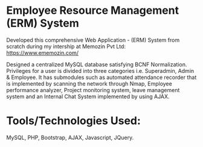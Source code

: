 # Employee Resource Management (ERM) System

Developed this comprehensive Web Application - (ERM) System from scratch during my intership at Memozin Pvt Ltd: https://www.ememozin.com/

Designed a centralized MySQL database satisfying BCNF Normalization.  Privileges for a user is divided into three categories i.e. Superadmin, Admin & Employee.  It has submodules such as automated attendance recorder that is implemented by scanning the network through Nmap, Employee performance analyzer, Project monitoring system, leave management system and an Internal Chat System implemented by using AJAX.

# Tools/Technologies Used: 
MySQL, PHP, Bootstrap, AJAX, Javascript, JQuery.

